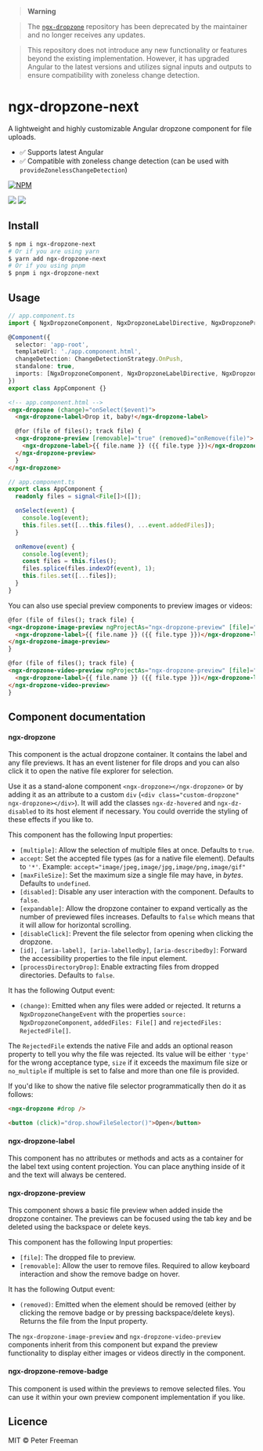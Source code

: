 > **Warning**

> The [`ngx-dropzone`](https://github.com/peterfreeman/ngx-dropzone) repository has been deprecated by the maintainer and no longer receives any updates.

> This repository does not introduce any new functionality or features beyond the existing implementation. However, it has upgraded Angular to the latest versions and utilizes signal inputs and outputs to ensure compatibility with zoneless change detection.

# ngx-dropzone-next

A lightweight and highly customizable Angular dropzone component for file uploads.

- ✅ Supports latest Angular
- ✅ Compatible with zoneless change detection (can be used with `provideZonelessChangeDetection`)

[![NPM](https://img.shields.io/npm/v/ngx-dropzone-next.svg)](https://www.npmjs.com/package/ngx-dropzone-next)

<img src="_images/default.png">

<img src="_images/default_dropped.png">

## Install

```sh
$ npm i ngx-dropzone-next
# Or if you are using yarn
$ yarn add ngx-dropzone-next
# Or if you using pnpm
$ pnpm i ngx-dropzone-next
```

## Usage

```ts
// app.component.ts
import { NgxDropzoneComponent, NgxDropzoneLabelDirective, NgxDropzonePreviewComponent } from 'ngx-dropzone-next';

@Component({
  selector: 'app-root',
  templateUrl: './app.component.html',
  changeDetection: ChangeDetectionStrategy.OnPush,
  standalone: true,
  imports: [NgxDropzoneComponent, NgxDropzoneLabelDirective, NgxDropzonePreviewComponent],
})
export class AppComponent {}
```

```html
<!-- app.component.html -->
<ngx-dropzone (change)="onSelect($event)">
  <ngx-dropzone-label>Drop it, baby!</ngx-dropzone-label>

  @for (file of files(); track file) {
  <ngx-dropzone-preview [removable]="true" (removed)="onRemove(file)">
    <ngx-dropzone-label>{{ file.name }} ({{ file.type }})</ngx-dropzone-label>
  </ngx-dropzone-preview>
  }
</ngx-dropzone>
```

```ts
// app.component.ts
export class AppComponent {
  readonly files = signal<File[]>([]);

  onSelect(event) {
    console.log(event);
    this.files.set([...this.files(), ...event.addedFiles]);
  }

  onRemove(event) {
    console.log(event);
    const files = this.files();
    files.splice(files.indexOf(event), 1);
    this.files.set([...files]);
  }
}
```

You can also use special preview components to preview images or videos:

```html
@for (file of files(); track file) {
<ngx-dropzone-image-preview ngProjectAs="ngx-dropzone-preview" [file]="file">
  <ngx-dropzone-label>{{ file.name }} ({{ file.type }})</ngx-dropzone-label>
</ngx-dropzone-image-preview>
}
```

```html
@for (file of files(); track file) {
<ngx-dropzone-video-preview ngProjectAs="ngx-dropzone-preview" [file]="file">
  <ngx-dropzone-label>{{ file.name }} ({{ file.type }})</ngx-dropzone-label>
</ngx-dropzone-video-preview>
}
```

## Component documentation

#### ngx-dropzone

This component is the actual dropzone container. It contains the label and any file previews.
It has an event listener for file drops and you can also click it to open the native file explorer for selection.

Use it as a stand-alone component `<ngx-dropzone></ngx-dropzone>` or by adding it as an attribute to a custom `div` (`<div class="custom-dropzone" ngx-dropzone></div>`).
It will add the classes `ngx-dz-hovered` and `ngx-dz-disabled` to its host element if necessary. You could override the styling of these effects if you like to.

This component has the following Input properties:

- `[multiple]`: Allow the selection of multiple files at once. Defaults to `true`.
- `accept`: Set the accepted file types (as for a native file element). Defaults to `'*'`. Example: `accept="image/jpeg,image/jpg,image/png,image/gif"`
- `[maxFileSize]`: Set the maximum size a single file may have, in _bytes_. Defaults to `undefined`.
- `[disabled]`: Disable any user interaction with the component. Defaults to `false`.
- `[expandable]`: Allow the dropzone container to expand vertically as the number of previewed files increases. Defaults to `false` which means that it will allow for horizontal scrolling.
- `[disableClick]`: Prevent the file selector from opening when clicking the dropzone.
- `[id], [aria-label], [aria-labelledby]`, `[aria-describedby]`: Forward the accessibility properties to the file input element.
- `[processDirectoryDrop]`: Enable extracting files from dropped directories. Defaults to `false`.

It has the following Output event:

- `(change)`: Emitted when any files were added or rejected. It returns a `NgxDropzoneChangeEvent` with the properties `source: NgxDropzoneComponent`, `addedFiles: File[]` and `rejectedFiles: RejectedFile[]`.

The `RejectedFile` extends the native File and adds an optional reason property to tell you why the file was rejected. Its value will be either `'type'` for the wrong acceptance type, `size` if it exceeds the maximum file size or `no_multiple` if multiple is set to false and more than one file is provided.

If you'd like to show the native file selector programmatically then do it as follows:

```html
<ngx-dropzone #drop />

<button (click)="drop.showFileSelector()">Open</button>
```

#### ngx-dropzone-label

This component has no attributes or methods and acts as a container for the label text using content projection.
You can place anything inside of it and the text will always be centered.

#### ngx-dropzone-preview

This component shows a basic file preview when added inside the dropzone container. The previews can be focused using the tab key and be deleted using the backspace or delete keys.

This component has the following Input properties:

- `[file]`: The dropped file to preview.
- `[removable]`: Allow the user to remove files. Required to allow keyboard interaction and show the remove badge on hover.

It has the following Output event:

- `(removed)`: Emitted when the element should be removed (either by clicking the remove badge or by pressing backspace/delete keys). Returns the file from the Input property.

The `ngx-dropzone-image-preview` and `ngx-dropzone-video-preview` components inherit from this component but expand the preview functionality to display either images or videos directly in the component.

#### ngx-dropzone-remove-badge

This component is used within the previews to remove selected files. You can use it within your own preview component implementation if you like.

## Licence

MIT © Peter Freeman
